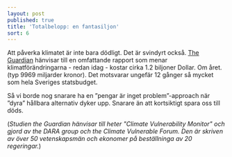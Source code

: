 ```yaml
---
layout: post
published: true
title: 'Totalbelopp: en fantasiljon'
sort: 6
---
```


Att påverka klimatet är inte bara dödligt. Det är svindyrt också. [The Guardian](http://www.theguardian.com/environment/2012/sep/26/climate-change-damaging-global-economy "The Guardian - Climate change is already damaging global economy, study finds") hänvisar till en omfattande rapport som menar klimatförändringarna - redan idag - kostar cirka 1.2 biljoner Dollar. Om året. (typ 9969 miljarder kronor). Det motsvarar ungefär 12 gånger så mycket som hela Sveriges statsbudget.

Så vi borde nog snarare ha en ”pengar är inget problem”-approach när ”dyra” hållbara alternativ dyker upp. Snarare än att kortsiktigt spara oss till döds.

(_Studien the Guardian hänvisar till heter "Climate Vulnerability Monitor" och gjord av the DARA group och the Climate Vulnerable Forum. Den är skriven av över 50 vetenskapsmän och  ekonomer på beställninga av 20 regeringar._)
